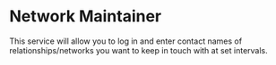 # Network Maintainer 

This service will allow you to log in and enter contact names of relationships/networks you want to keep in touch with at set intervals.